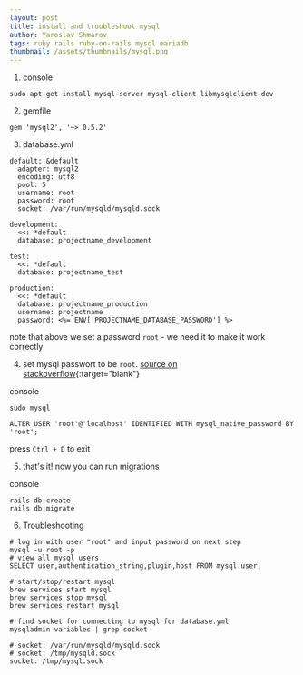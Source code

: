 ```yaml
---
layout: post
title: install and troubleshoot mysql
author: Yaroslav Shmarov
tags: ruby rails ruby-on-rails mysql mariadb
thumbnail: /assets/thumbnails/mysql.png
---
```


1. console
```
sudo apt-get install mysql-server mysql-client libmysqlclient-dev
```

2. gemfile
```
gem 'mysql2', '~> 0.5.2'
```

3. database.yml

```
default: &default
  adapter: mysql2
  encoding: utf8
  pool: 5
  username: root
  password: root
  socket: /var/run/mysqld/mysqld.sock

development:
  <<: *default
  database: projectname_development

test:
  <<: *default
  database: projectname_test

production:
  <<: *default
  database: projectname_production
  username: projectname
  password: <%= ENV['PROJECTNAME_DATABASE_PASSWORD'] %>
```

note that above we set a password `root` - we need it to make it work correctly

4. set mysql passwort to be `root`. [source on stackoverflow](https://stackoverflow.com/questions/41645309/mysql-error-access-denied-for-user-rootlocalhost){:target="blank"}

console
```
sudo mysql

ALTER USER 'root'@'localhost' IDENTIFIED WITH mysql_native_password BY 'root';
```

press `Ctrl + D` to exit

5. that's it! now you can run migrations

console
```
rails db:create
rails db:migrate
```

6. Troubleshooting

```shell
# log in with user "root" and input password on next step
mysql -u root -p
# view all mysql users
SELECT user,authentication_string,plugin,host FROM mysql.user;

# start/stop/restart mysql
brew services start mysql
brew services stop mysql
brew services restart mysql

# find socket for connecting to mysql for database.yml
mysqladmin variables | grep socket

# socket: /var/run/mysqld/mysqld.sock
# socket: /tmp/mysqld.sock
socket: /tmp/mysql.sock
```